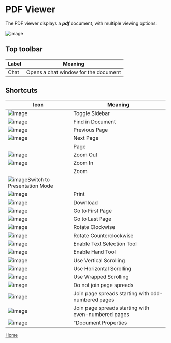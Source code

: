 # PDF Viewer

The PDF viewer displays a ***pdf*** document, with multiple viewing options:

![image](/help/info/images/Pdf1.png)

## Top toolbar

|Label|Meaning|
|-|-|
|Chat|Opens a chat window for the document|

## Shortcuts

|Icon|Meaning|
|-|-|
|![image](/viewers/pdf/web/images/toolbarButton-sidebarToggle.png)|Toggle Sidebar|
|![image](/viewers/pdf/web/images/toolbarButton-search.png)|Find in Document|
|![image](/viewers/pdf/web/images/toolbarButton-pageUp.png)|Previous Page|
|![image](/viewers/pdf/web/images/toolbarButton-pageDown.png)|Next Page|
||Page|
|![image](/viewers/pdf/web/images/toolbarButton-zoomOut.png)|Zoom Out|
|![image](/viewers/pdf/web/images/toolbarButton-zoomIn.png)|Zoom In|
||Zoom|
|![image](/viewers/pdf/web/images/toolbarButton-presentationMode.png)Switch to Presentation Mode|
|![image](/viewers/pdf/web/images/toolbarButton-print.png)|Print|
|![image](/viewers/pdf/web/images/toolbarButton-download.png)|Download|
|![image](/viewers/pdf/web/images/secondaryToolbarButton-firstPage.png)|Go to First Page|
|![image](/viewers/pdf/web/images/secondaryToolbarButton-lastPage.png)|Go to Last Page|
|![image](/viewers/pdf/web/images/secondaryToolbarButton-rotateCw.png)|Rotate Clockwise|
|![image](/viewers/pdf/web/images/secondaryToolbarButton-rotateCcw.png)|Rotate Counterclockwise|
|![image](/viewers/pdf/web/images/secondaryToolbarButton-selectTool.png)|Enable Text Selection Tool|
|![image](/viewers/pdf/web/images/secondaryToolbarButton-handTool.png)|Enable Hand Tool|
|![image](/viewers/pdf/web/images/secondaryToolbarButton-scrollVertical.png)|Use Vertical Scrolling|
|![image](/viewers/pdf/web/images/secondaryToolbarButton-scrollHorizontal.png)|Use Horizontal Scrolling|
|![image](/viewers/pdf/web/images/secondaryToolbarButton-scrollWrapped.png)|Use Wrapped Scrolling|
|![image](/viewers/pdf/web/images/secondaryToolbarButton-spreadNone.png)|Do not join page spreads|
|![image](/viewers/pdf/web/images/secondaryToolbarButton-spreadOdd.png)|Join page spreads starting with odd-numbered pages|
|![image](/viewers/pdf/web/images/secondaryToolbarButton-spreadEven.png)|Join page spreads starting with even-numbered pages|
|![image](/viewers/pdf/web/images/secondaryToolbarButton-documentProperties.png)|"Document Properties|


[Home](../README.md)
